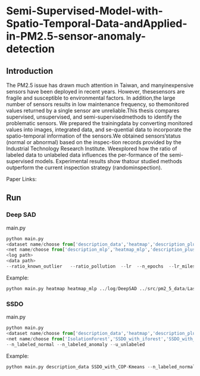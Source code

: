 # Semi-Supervised-Model-with-Spatio-Temporal-Data-andApplied-in-PM2.5-sensor-anomaly-detection
## Introduction
The PM2.5 issue has drawn much attention in Taiwan, and manyinexpensive sensors have been deployed in recent years. However, thesesensors are fragile and susceptible to environmental factors. In addition,the large number of sensors results in low maintenance frequency, so themonitored values returned by a single sensor are unreliable.This thesis compares supervised, unsupervised, and semi-supervisedmethods to identify the problematic sensors.  We prepared the trainingdata by converting monitored values into images, integrated data, and se-quential data to incorporate the spatio-temporal information of the sensors.We obtained sensors’status (normal or abnormal) based on the inspec-tion records provided by the Industrial Technology Research Institute. Weexplored how the ratio of labeled data to unlabeled data influences the per-formance of the semi-supervised models. Experimental results show thatour studied methods outperform the current inspection strategy (randominspection).

Paper Links:
## Run
### Deep SAD
main.py
```python
python main.py 
<dataset name/choose from['description_data','heatmap','description_plus_timeseries_data','line_chart_all_data']>
<net name/choose from['description_mlp','heatmap_mlp','description_plus_timeseries_mlp','line_chart_all_mlp']>
<log path>
<data path> 
--ratio_known_outlier   --ratio_pollution  --lr  --n_epochs  --lr_milestone  --batch_size  --weight_decay --pretrain  --ae_lr  --ae_n_epochs --ae_batch_size --ae_weight_decay  --normal_class  --known_outlier_class --n_known_outlier_classes --seed--modelname_and_numbers  
```
Example:
```python 
python main.py heatmap heatmap_mlp ../log/DeepSAD ../src/pm2_5_data/Last_use_data --ratio_known_outlier 0.15  --ratio_pollution 0 --lr 0.0001 --n_epochs 150 --lr_milestone 50 --batch_size 128 --weight_decay 0.5e-6 --pretrain True --ae_lr 0.0001 --ae_n_epochs 150 --ae_batch_size 128 --ae_weight_decay 0.5e-3 --normal_class 0 --known_outlier_class 1 --n_known_outlier_classes 1 --seed 64 --modelname_and_numbers  model_Adjust_A
```
### SSDO
main.py
```python
python main.py 
<dataset name/choose from['description_data','heatmap','description_plus_timeseries_data','line_chart_all_data']>
<net name/choose from['IsolationForest','SSDO_with_iforest','SSDO_with_COP-Kmeans']>
--n_labeled_normal --n_labeled_anomaly --u_unlabeled 
```

Example:
```python 
python main.py description_data SSDO_with_COP-Kmeans --n_labeled_normal 100 --n_labeled_anomaly 100 --n_unlabeled 9660
```
